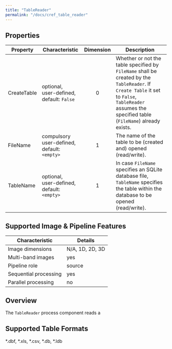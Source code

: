 ```yaml
---
title: "TableReader"
permalink: "/docs/cref_table_reader"
--- 
```

<link rel="shortcut icon" type="image/x-icon" href="../LUMASS_icon_64.ico">

## Properties

 Property | Characteristic | Dimension | Description 
----------|----------------|:-----------:|-------------
CreateTable | optional,<br>user-defined, default: `False`  | 0 | Whether or not the table specified by `FileName` shall be created by the `TableReader`. If `Create Table` it set to `False`, `TableReader` assumes the specified table (`FileName`) already exists.  
FileName | compulsory<br>user-defined, default: `<empty>` | 1 | The name of the table to be (created and) opened (read/write). 
TableName | optional,<br>user-defined, default: `<empty>` | 1 | In case `FileName` specifies an SQLite database file, `TableName` specifies the table within the database to be opened (read/write). 


## Supported Image & Pipeline Features

Characteristic | Details 
---------------|---------------
Image dimensions | N/A, 1D, 2D, 3D  
Multi-band images | yes
Pipeline role | source
Sequential processing | yes
Parallel processing | no

## Overview

The `TableReader` process component reads a 

## Supported Table Formats


*.dbf, *.xls, *.csv, *.db, *.ldb